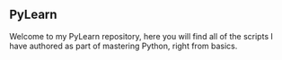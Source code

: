 ## PyLearn

Welcome to my PyLearn repository, here you will find all of the scripts I have authored as part of mastering Python, right from basics.
